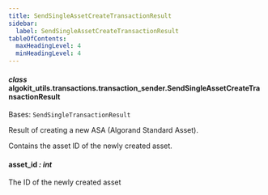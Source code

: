 ```yaml
---
title: SendSingleAssetCreateTransactionResult
sidebar:
  label: SendSingleAssetCreateTransactionResult
tableOfContents:
  maxHeadingLevel: 4
  minHeadingLevel: 4
---
```


#### _class_ algokit_utils.transactions.transaction_sender.SendSingleAssetCreateTransactionResult

Bases: `SendSingleTransactionResult`

Result of creating a new ASA (Algorand Standard Asset).

Contains the asset ID of the newly created asset.

#### asset_id _: int_

The ID of the newly created asset
